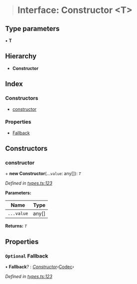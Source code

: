 > # Interface: Constructor <**T**>

## Type parameters

▪ **T**

## Hierarchy

* **Constructor**

## Index

### Constructors

* [constructor](_types_.constructor.md#constructor)

### Properties

* [Fallback](_types_.constructor.md#optional-fallback)

## Constructors

###  constructor

\+ **new Constructor**(...`value`: any[]): *`T`*

*Defined in [types.ts:123](https://github.com/polkadot-js/api/blob/400f33f/packages/types/src/types.ts#L123)*

**Parameters:**

Name | Type |
------ | ------ |
`...value` | any[] |

**Returns:** *`T`*

## Properties

### `Optional` Fallback

• **Fallback**? : *[Constructor](_types_.constructor.md)‹*[Codec](_types_.codec.md)*›*

*Defined in [types.ts:123](https://github.com/polkadot-js/api/blob/400f33f/packages/types/src/types.ts#L123)*